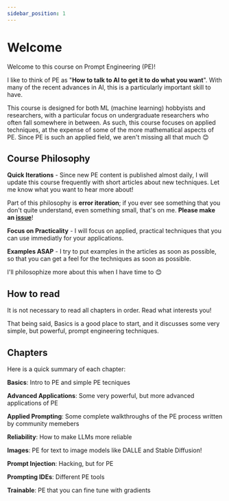 ```yaml
---
sidebar_position: 1
---
```

# Welcome

Welcome to this course on Prompt Engineering (PE)! 

I like to think of PE as "**How to talk 
to AI to get it to do what you want**". With many of the recent advances in AI,
this is a particularly important skill to have.

This course is designed for both 
ML (machine learning) hobbyists and researchers, with a particular focus on undergraduate researchers
who often fall somewhere in between. As such, this course focuses on applied techniques, at the 
expense of some of the more mathematical aspects of PE. Since PE is such an applied field,
we aren't missing all that much 😊

## Course Philosophy

**Quick Iterations** - Since new PE content is published almost daily, 
I will update this course frequently with short articles about new techniques.
Let me know what you want to hear more about!

Part of this philosophy is **error iteration**; if you ever see something that you
don't quite understand, even something small, that's on me. **Please make an [issue](https://github.com/trigaten/Learn_Prompting/issues/new/choose)**!

**Focus on Practicality** - I will focus on applied, practical techniques that you can use
immediatly for your applications.

**Examples ASAP** - I try to put examples in the articles as soon as possible,
so that you can get a feel for the techniques as soon as possible.

I'll philosophize more about this when I have time to 😊

## How to read

It is not necessary to read all chapters in order. Read what interests you!

That being said, Basics is a good place to start,
and it discusses some very simple, but powerful, prompt engineering techniques.

## Chapters

Here is a quick summary of each chapter:

**Basics**: Intro to PE and simple PE tecniques

**Advanced Applications**: Some very powerful, but more advanced applications of PE

**Applied Prompting**: Some complete walkthroughs of the PE process written by community memebers

**Reliability**: How to make LLMs more reliable

**Images**: PE for text to image models like DALLE and Stable Diffusion!

**Prompt Injection**: Hacking, but for PE

**Prompting IDEs**: Different PE tools

**Trainable**: PE that you can fine tune with gradients